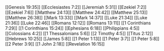 [[Genesis 19:35]]
[[Ecclesiastes 7:2]]
[[Jeremiah 5:31]]
[[Ezekiel 7:2]]
[[Ezekiel 7:6]]
[[Matthew 24:13]]
[[Matthew 24:42]]
[[Matthew 25:13]]
[[Matthew 26:38]]
[[Mark 13:33]]
[[Mark 14:37]]
[[Luke 21:34]]
[[Luke 21:36]]
[[Luke 22:46]]
[[Romans 12:12]]
[[Romans 13:11]]
[[1 Corinthians 7:29]]
[[1 Corinthians 15:24]]
[[Ephesians 6:18]]
[[Philippians 4:5]]
[[Colossians 4:2]]
[[1 Thessalonians 5:6]]
[[2 Timothy 4:5]]
[[Titus 2:12]]
[[Hebrews 10:25]]
[[James 5:8]]
[[1 Peter 1:13]]
[[1 Peter 3:7]]
[[1 Peter 5:8]]
[[2 Peter 3:9]]
[[1 John 2:18]]
[[Revelation 16:15]]
